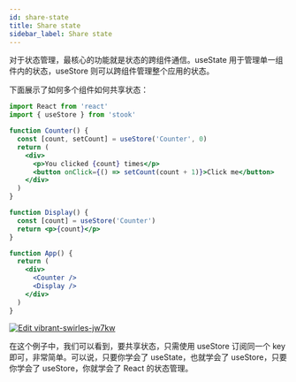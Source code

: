 ```yaml
---
id: share-state
title: Share state
sidebar_label: Share state
---
```


对于状态管理，最核心的功能就是状态的跨组件通信。useState 用于管理单一组件内的状态，useStore 则可以跨组件管理整个应用的状态。

下面展示了如何多个组件如何共享状态：

```jsx
import React from 'react'
import { useStore } from 'stook'

function Counter() {
  const [count, setCount] = useStore('Counter', 0)
  return (
    <div>
      <p>You clicked {count} times</p>
      <button onClick={() => setCount(count + 1)}>Click me</button>
    </div>
  )
}

function Display() {
  const [count] = useStore('Counter')
  return <p>{count}</p>
}

function App() {
  return (
    <div>
      <Counter />
      <Display />
    </div>
  )
}
```

[![Edit vibrant-swirles-jw7kw](https://codesandbox.io/static/img/play-codesandbox.svg)](https://codesandbox.io/s/vibrant-swirles-jw7kw?fontsize=14&hidenavigation=1&theme=dark)

在这个例子中，我们可以看到，要共享状态，只需使用 useStore 订阅同一个 key 即可，非常简单。可以说，只要你学会了 useState，也就学会了 useStore，只要你学会了 useStore，你就学会了 React 的状态管理。
